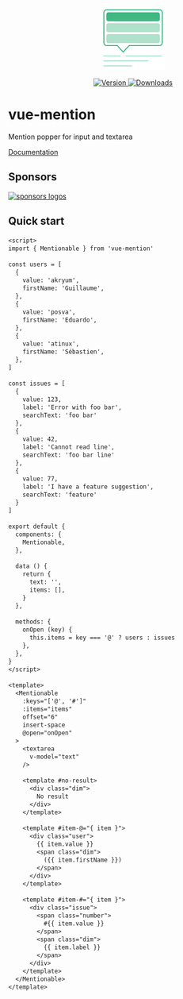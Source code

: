 <p align="center">
  <a href="https://vue-mention.netlify.app/" target="_blank">
    <img src="./packages/docs/src/.vuepress/public/vue-mention.svg" alt="logo" width="128">
  </a>
</p>

<p align="center">
  <a href="https://www.npmjs.com/package/vue-mention">
    <img src="https://img.shields.io/npm/v/vue-mention.svg" alt="Version">
  </a>
  <a href="https://www.npmjs.com/package/vue-mention">
    <img src="https://img.shields.io/npm/dm/vue-mention.svg" alt="Downloads">
  </a>
</p>

# vue-mention

Mention popper for input and textarea

[Documentation](https://vue-mention.netlify.app/)

## Sponsors

[![sponsors logos](https://guillaume-chau.info/sponsors.png)](https://guillaume-chau.info/sponsors)

## Quick start

```vue
<script>
import { Mentionable } from 'vue-mention'

const users = [
  {
    value: 'akryum',
    firstName: 'Guillaume',
  },
  {
    value: 'posva',
    firstName: 'Eduardo',
  },
  {
    value: 'atinux',
    firstName: 'Sébastien',
  },
]

const issues = [
  {
    value: 123,
    label: 'Error with foo bar',
    searchText: 'foo bar'
  },
  {
    value: 42,
    label: 'Cannot read line',
    searchText: 'foo bar line'
  },
  {
    value: 77,
    label: 'I have a feature suggestion',
    searchText: 'feature'
  }
]

export default {
  components: {
    Mentionable,
  },

  data () {
    return {
      text: '',
      items: [],
    }
  },

  methods: {
    onOpen (key) {
      this.items = key === '@' ? users : issues
    },
  },
}
</script>

<template>
  <Mentionable
    :keys="['@', '#']"
    :items="items"
    offset="6"
    insert-space
    @open="onOpen"
  >
    <textarea
      v-model="text"
    />

    <template #no-result>
      <div class="dim">
        No result
      </div>
    </template>

    <template #item-@="{ item }">
      <div class="user">
        {{ item.value }}
        <span class="dim">
          ({{ item.firstName }})
        </span>
      </div>
    </template>

    <template #item-#="{ item }">
      <div class="issue">
        <span class="number">
          #{{ item.value }}
        </span>
        <span class="dim">
          {{ item.label }}
        </span>
      </div>
    </template>
  </Mentionable>
</template>
```
